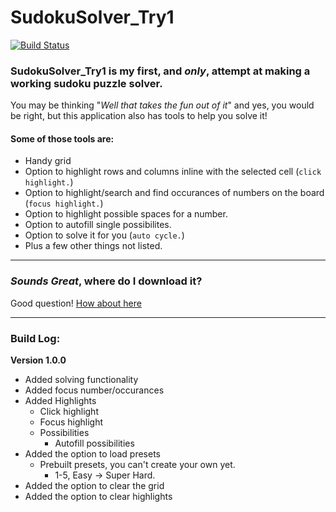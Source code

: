 # SudokuSolver_Try1
[![Build Status](https://travis-ci.org/thejonathanr/SudokuSolver.svg?branch=master)](https://travis-ci.org/thejonathanr/SudokuSolver)

### SudokuSolver_Try1 is my first, and *only*, attempt at making a working sudoku puzzle solver.

You may be thinking "*Well that takes the fun out of it*" and yes, you would be right, but this application also has tools to help you solve it!

#### Some of those tools are:
- Handy grid
- Option to highlight rows and columns inline with the selected cell (`click highlight.`)
- Option to highlight/search and find occurances of numbers on the board (`focus highlight.`)
- Option to highlight possible spaces for a number.
- Option to autofill single possibilites.
- Option to solve it for you (`auto cycle.`)
- Plus a few other things not listed.


---
### *Sounds Great*, where do I **download** it?
Good question! [How about here](https://github.com/thejonathanr/SudokuSolver/files/969310/SudokuSolver_Try1.Executable.zip)


---
### Build Log:
**Version 1.0.0**
- Added solving functionality
- Added focus number/occurances
- Added Highlights
  - Click highlight
  - Focus highlight
  - Possibilities
    - Autofill possibilities
- Added the option to load presets
  - Prebuilt presets, you can't create your own yet.
    - 1-5, Easy -> Super Hard.
- Added the option to clear the grid
- Added the option to clear highlights
